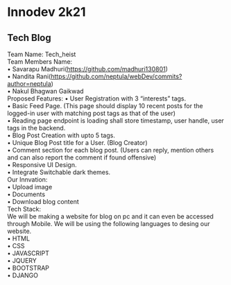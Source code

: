 # Innodev 2k21

## Tech Blog
Team Name: Tech_heist<br>
Team Members Name:<br>
•	Savarapu Madhuri(https://github.com/madhuri130801)<br>
•	Nandita Rani(https://github.com/neptula/webDev/commits?author=neptula)<br>
•	Nakul Bhagwan Gaikwad<br>
Proposed Features:
•	User Registration with 3 “interests” tags.<br>
•	Basic Feed Page. (This page should display 10 recent posts for the logged-in user with matching post tags as that of the user)<br>
•	Reading page endpoint is loading shall store timestamp, user handle, user tags in the backend.<br>
•	Blog Post Creation with upto 5 tags.<br>
•	Unique Blog Post title for a User. (Blog Creator)<br>
•	Comment section for each blog post. (Users can reply, mention others and can also report the comment if found offensive)<br>
•	Responsive UI Design.<br>
•	Integrate Switchable dark themes.<br>
Our Innvation:<br>
•	Upload image <br>
•	Documents<br>
•	Download blog content<br>
Tech Stack:<br>
We will be making a website for blog on pc and it can even be accessed through Mobile. We will be using the following languages to desing our website.<br>
•	HTML<br>
•	CSS<br>
•	JAVASCRIPT<br>
•	JQUERY<br>
•	BOOTSTRAP<br>
•	DJANGO<br>

